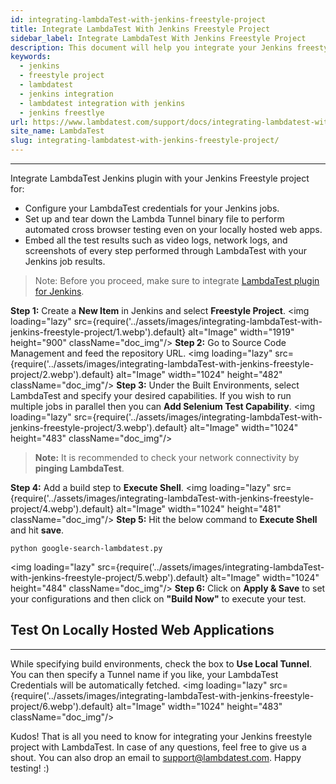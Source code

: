 ```yaml
---
id: integrating-lambdaTest-with-jenkins-freestyle-project
title: Integrate LambdaTest With Jenkins Freestyle Project
sidebar_label: Integrate LambdaTest With Jenkins Freestyle Project
description: This document will help you integrate your Jenkins freestyle project with LambdaTest to ensure your Selenium testing scripts are executed on a cloud-based Grid of 10000+ real browsers.
keywords:
  - jenkins 
  - freestyle project 
  - lambdatest 
  - jenkins integration 
  - lambdatest integration with jenkins 
  - jenkins freestlye
url: https://www.lambdatest.com/support/docs/integrating-lambdatest-with-jenkins-freestyle-project/
site_name: LambdaTest
slug: integrating-lambdatest-with-jenkins-freestyle-project/
---
```

***


Integrate LambdaTest Jenkins plugin with your Jenkins Freestyle project for:   
*   Configure your LambdaTest credentials for your Jenkins jobs.
*   Set up and tear down the Lambda Tunnel binary file to perform automated cross browser testing even on your locally hosted web apps.
*   Embed all the test results such as video logs, network logs, and screenshots of every step performed through LambdaTest with your Jenkins job results.

> Note: Before you proceed, make sure to integrate [LambdaTest plugin for Jenkins](/docs/jenkins-with-lambdatest/).

**Step 1:** Create a **New Item** in Jenkins and select **Freestyle Project**. 
<img loading="lazy" src={require('../assets/images/integrating-lambdaTest-with-jenkins-freestyle-project/1.webp').default} alt="Image" width="1919" height="900" className="doc_img"/> 
**Step 2:** Go to Source Code Management and feed the repository URL.
<img loading="lazy" src={require('../assets/images/integrating-lambdaTest-with-jenkins-freestyle-project/2.webp').default} alt="Image" width="1024" height="482" className="doc_img"/> 
**Step 3:** Under the Built Environments, select LambdaTest and specify your desired capabilities. If you wish to run multiple jobs in parallel then you can **Add Selenium Test Capability**. 
<img loading="lazy" src={require('../assets/images/integrating-lambdaTest-with-jenkins-freestyle-project/3.webp').default} alt="Image" width="1024" height="483" className="doc_img"/> 

>**Note:** It is recommended to check your network connectivity by **pinging LambdaTest**.

**Step 4:** Add a build step to **Execute Shell**. 
<img loading="lazy" src={require('../assets/images/integrating-lambdaTest-with-jenkins-freestyle-project/4.webp').default} alt="Image" width="1024" height="481" className="doc_img"/> 
**Step 5:** Hit the below command to **Execute Shell** and hit **save**.

```
python google-search-lambdatest.py
```

<img loading="lazy" src={require('../assets/images/integrating-lambdaTest-with-jenkins-freestyle-project/5.webp').default} alt="Image" width="1024" height="484" className="doc_img"/> 
**Step 6:** Click on **Apply & Save** to set your configurations and then click on **"Build Now"** to execute your test.

## Test On Locally Hosted Web Applications

* * *

While specifying build environments, check the box to **Use Local Tunnel**. You can then specify a Tunnel name if you like, your LambdaTest Credentials will be automatically fetched.
<img loading="lazy" src={require('../assets/images/integrating-lambdaTest-with-jenkins-freestyle-project/6.webp').default} alt="Image" width="1024" height="483" className="doc_img"/> 

Kudos! That is all you need to know for integrating your Jenkins freestyle project with LambdaTest. In case of any questions, feel free to give us a shout. You can also drop an email to [support@lambdatest.com](mailto:support@lambdatest.com). Happy testing! :)
